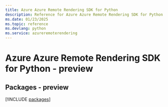 ```yaml
---
title: Azure Azure Remote Rendering SDK for Python
description: Reference for Azure Azure Remote Rendering SDK for Python
ms.date: 01/23/2025
ms.topic: reference
ms.devlang: python
ms.service: azureremoterendering
---
```

# Azure Azure Remote Rendering SDK for Python - preview
## Packages - preview
[!INCLUDE [packages](azure-remote-rendering-index.md)]
